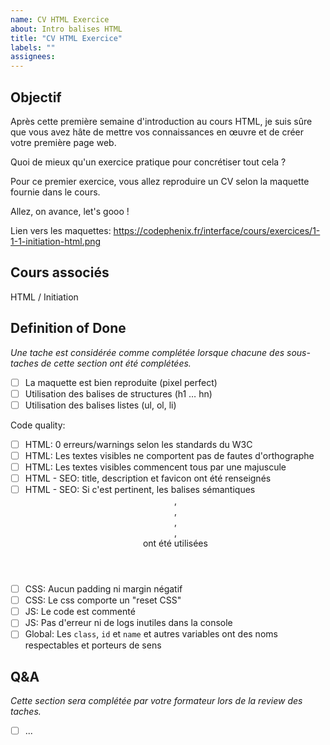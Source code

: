 ```yaml
---
name: CV HTML Exercice
about: Intro balises HTML
title: "CV HTML Exercice"
labels: ""
assignees:
---
```


## Objectif

Après cette première semaine d'introduction au cours HTML, je suis sûre que vous avez hâte de mettre vos connaissances en œuvre et de créer votre première page web.

Quoi de mieux qu'un exercice pratique pour concrétiser tout cela ?

Pour ce premier exercice, vous allez reproduire un CV selon la maquette fournie dans le cours.

Allez, on avance, let's gooo !

Lien vers les maquettes: https://codephenix.fr/interface/cours/exercices/1-1-1-initiation-html.png

## Cours associés

HTML / Initiation

## Definition of Done

_Une tache est considérée comme complétée lorsque chacune des sous-taches de cette section ont été complétées._

- [ ] La maquette est bien reproduite (pixel perfect)
- [ ] Utilisation des balises de structures (h1 … hn)
- [ ] Utilisation des balises listes (ul, ol, li)

<!-- CODE_QUALITY_START -->
Code quality:

- [ ] HTML: 0 erreurs/warnings selon les standards du W3C
- [ ] HTML: Les textes visibles ne comportent pas de fautes d'orthographe
- [ ] HTML: Les textes visibles commencent tous par une majuscule
- [ ] HTML - SEO: title, description et favicon ont été renseignés
- [ ] HTML - SEO: Si c'est pertinent, les balises sémantiques <header>, <footer>, <main>, <nav>, <section> ont été utilisées
- [ ] CSS: Aucun padding ni margin négatif
- [ ] CSS: Le css comporte un "reset CSS"
- [ ] JS: Le code est commenté
- [ ] JS: Pas d'erreur ni de logs inutiles dans la console
- [ ] Global: Les `class`, `id` et `name` et autres variables ont des noms respectables et porteurs de sens

<!-- CODE_QUALITY_END -->

## Q&A

_Cette section sera complétée par votre formateur lors de la review des taches._

- [ ] ...
